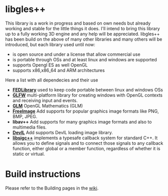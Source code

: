 libgles++
=========

This library is a work in progress and based on own needs but already working and stable for the little things it does.
I'll intend to bring this library up to a fully working 3D engine and any help will be appreciated.
libgles++ has been build on the above of many other libraries and many others will be introduced, but each library used until now:
 - is open source and under a license that allow commercial use
 - is portable through OSs and at least linux and windows are supported
 - supports Opengl ES as well OpenGL
 - supports x86,x86_64 and ARM architectures 

Here a list with all dependecies and their use

 - [**FEDLibrary**](http://fedlibrary.sourceforge.net/) used to keep code portable between linux and windows OSs
 - [**GLFW**](http://www.glfw.org/)       multi-platform library for creating windows with OpenGL contexts and receiving input and events. 
 - [**GLM**](http://glm.g-truc.net/)        OpenGL Mathematics (GLM)
 - [**FreeImage**](http://freeimage.sourceforge.net/)  Add supports for popular graphics image formats like PNG, BMP, JPEG. 
 - **libav++**    Add supports for many graphics image formats and also to multimedia files.
 - [**DevIL**](http://openil.sourceforge.net/about.php)      Add supports DevIL loading image library. 
 - [**libsigc++**](http://libsigc.sourceforge.net/)  implements a typesafe callback system for standard C++. It allows you to define signals 
                  and to connect those signals to any callback function, either global or a member function, 
                  regardless of whether it is static or virtual. 

# Build instructions

Please refer to the Building pages in the [wiki](https://github.com/fe-dagostino/libglespp/wiki).

